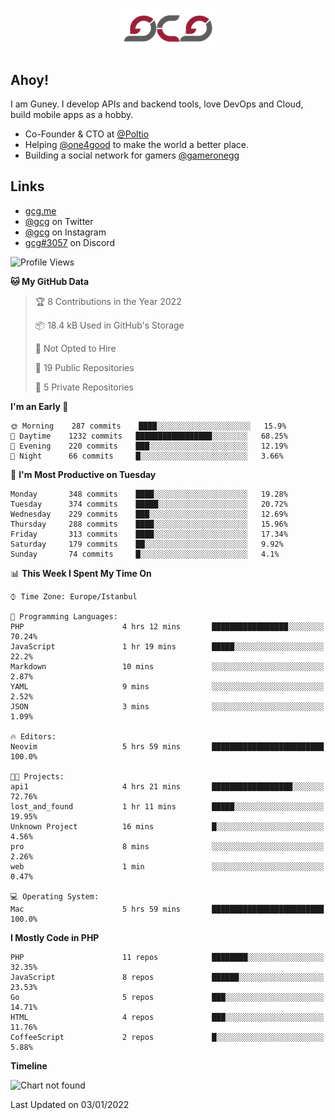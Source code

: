 <h1 align="center">
  <img src="https://raw.githubusercontent.com/gcg/gcg/master/gcg.png" alt="Guney Can Gokoglu" />
</h1>

## Ahoy!

I am Guney. I develop APIs and backend tools, love DevOps and Cloud, build mobile apps as a hobby.

- Co-Founder & CTO at [@Poltio](https://www.poltio.com)
- Helping [@one4good](https://one4good.com) to make the world a better place.
- Building a social network for gamers [@gameronegg](https://g1.gg)


## Links

- [gcg.me](https://gcg.me)
- [@gcg](https://twitter.com/gcg) on Twitter
- [@gcg](https://instagram.com/gcg) on Instagram
- [gcg#3057](./) on Discord

<!--START_SECTION:waka-->
![Profile Views](http://img.shields.io/badge/Profile%20Views-0-blue)

**🐱 My GitHub Data** 

> 🏆 8 Contributions in the Year 2022
 > 
> 📦 18.4 kB Used in GitHub's Storage 
 > 
> 🚫 Not Opted to Hire
 > 
> 📜 19 Public Repositories 
 > 
> 🔑 5 Private Repositories  
 > 
**I'm an Early 🐤** 

```text
🌞 Morning    287 commits    ████░░░░░░░░░░░░░░░░░░░░░   15.9% 
🌆 Daytime    1232 commits   █████████████████░░░░░░░░   68.25% 
🌃 Evening    220 commits    ███░░░░░░░░░░░░░░░░░░░░░░   12.19% 
🌙 Night      66 commits     █░░░░░░░░░░░░░░░░░░░░░░░░   3.66%

```
📅 **I'm Most Productive on Tuesday** 

```text
Monday       348 commits    ████░░░░░░░░░░░░░░░░░░░░░   19.28% 
Tuesday      374 commits    █████░░░░░░░░░░░░░░░░░░░░   20.72% 
Wednesday    229 commits    ███░░░░░░░░░░░░░░░░░░░░░░   12.69% 
Thursday     288 commits    ████░░░░░░░░░░░░░░░░░░░░░   15.96% 
Friday       313 commits    ████░░░░░░░░░░░░░░░░░░░░░   17.34% 
Saturday     179 commits    ██░░░░░░░░░░░░░░░░░░░░░░░   9.92% 
Sunday       74 commits     █░░░░░░░░░░░░░░░░░░░░░░░░   4.1%

```


📊 **This Week I Spent My Time On** 

```text
⌚︎ Time Zone: Europe/Istanbul

💬 Programming Languages: 
PHP                      4 hrs 12 mins       █████████████████░░░░░░░░   70.24% 
JavaScript               1 hr 19 mins        █████░░░░░░░░░░░░░░░░░░░░   22.2% 
Markdown                 10 mins             ░░░░░░░░░░░░░░░░░░░░░░░░░   2.87% 
YAML                     9 mins              ░░░░░░░░░░░░░░░░░░░░░░░░░   2.52% 
JSON                     3 mins              ░░░░░░░░░░░░░░░░░░░░░░░░░   1.09%

🔥 Editors: 
Neovim                   5 hrs 59 mins       █████████████████████████   100.0%

🐱‍💻 Projects: 
api1                     4 hrs 21 mins       ██████████████████░░░░░░░   72.76% 
lost_and_found           1 hr 11 mins        █████░░░░░░░░░░░░░░░░░░░░   19.95% 
Unknown Project          16 mins             █░░░░░░░░░░░░░░░░░░░░░░░░   4.56% 
pro                      8 mins              ░░░░░░░░░░░░░░░░░░░░░░░░░   2.26% 
web                      1 min               ░░░░░░░░░░░░░░░░░░░░░░░░░   0.47%

💻 Operating System: 
Mac                      5 hrs 59 mins       █████████████████████████   100.0%

```

**I Mostly Code in PHP** 

```text
PHP                      11 repos            ████████░░░░░░░░░░░░░░░░░   32.35% 
JavaScript               8 repos             ██████░░░░░░░░░░░░░░░░░░░   23.53% 
Go                       5 repos             ███░░░░░░░░░░░░░░░░░░░░░░   14.71% 
HTML                     4 repos             ███░░░░░░░░░░░░░░░░░░░░░░   11.76% 
CoffeeScript             2 repos             █░░░░░░░░░░░░░░░░░░░░░░░░   5.88%

```


**Timeline**

![Chart not found](https://raw.githubusercontent.com/gcg/gcg/main/charts/bar_graph.png) 


 Last Updated on 03/01/2022
<!--END_SECTION:waka-->
